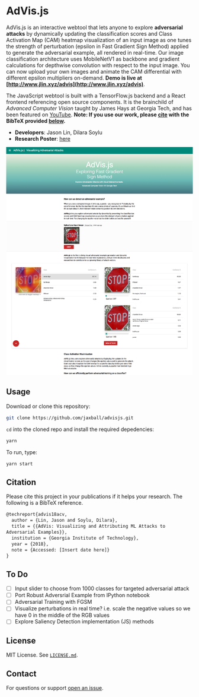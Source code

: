 # AdVis.js

AdVis.js is an interactive webtool that lets anyone to explore **adversarial attacks** by dynamically updating the classification scores and Class Activation Map (CAM) heatmap visualization of an input image as one tunes the strength of perturbation (epsilon in Fast Gradient Sign Method) applied to generate the adversarial example, all rendered in real-time. Our image classification architecture uses MobileNetV1 as backbone and gradient calculations for depthwise convolution with respect to the input image. You can now upload your own images and animate the CAM differential with different epsilon multipliers on-demand. **Demo is live at [http://www.jlin.xyz/advis](http://www.jlin.xyz/advis)**.

The JavaScript webtool is built with a TensorFlow.js backend and a React frontend referencing open source components. It is the brainchild of *Advanced Computer Vision* taught by James Hays at Georgia Tech, and has been featured on [YouTube](https://www.youtube.com/watch?v=JjlV62_kGUc). **Note: If you use our work, please [cite][citation] with the BibTeX provided [below][citation].**

- **Developers**: Jason Lin, Dilara Soylu
- **Research Poster**: [here](http://www.jlin.xyz/papers/advis_poster_v2.pdf)

![Screenshot](public/thumbnail.png)

 
## Usage

Download or clone this repository:


```bash
git clone https://github.com/jaxball/advisjs.git
```

`cd` into the cloned repo and install the required depedencies:

```bash
yarn

```

To run, type:

```bash
yarn start

```

## Citation
Please cite this project in your publications if it helps your research. The following is a BibTeX reference.
```
@techreport{advis18acv,
  author = {Lin, Jason and Soylu, Dilara},
  title = {{AdVis: Visualizing and Attributing ML Attacks to Adversarial Examples}},
  institution = {Georgia Institute of Technology},
  year = {2018},
  note = {Accessed: [Insert date here]}
}
```

## To Do

- [ ] Input slider to choose from 1000 classes for targeted adversarial attack 
- [ ] Port Robust Adversrial Example from IPython notebook
- [ ] Adversarial Training with FGSM
- [ ] Visualize perturbations in real time? i.e. scale the negative values so we have 0 in the middle of the RGB values
- [ ] Explore Saliency Detection implementation (JS) methods

## License

MIT License. See [`LICENSE.md`](LICENSE.md).

## Contact

For questions or support [open an issue][issues].

[issues]: https://github.com/jaxball/advis.js/issues "Issues"
[citation]: https://github.com/jaxball/advis.js#citation "Citations"
